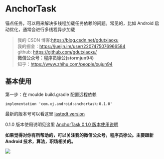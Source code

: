 #  AnchorTask
锚点任务，可以用来解决多线程加载任务依赖的问题。常见的，比如 Android 启动优化，通常会进行多线程异步加载

> 我的 CSDN 博客:https://blog.csdn.net/gdutxiaoxu <br>
> 我的掘金：https://juejin.im/user/2207475076966584  <br>
> github: https://github.com/gdutxiaoxu/  <br>
> **微信公众号：程序员徐公(stormjun94)**  <br>
> 知乎：https://www.zhihu.com/people/xujun94  <br>




## 基本使用

第一步：在 moulde build.gradle 配置远程依赖


```
implementation 'com.xj.android:anchortask:0.1.0'
```

最新的版本号可以看这里 [lastedt version](https://dl.bintray.com/xujun94/maven/com/xj/android/anchortask/)

0.1.0 版本使用说明见这里 [AnchorTask 0.1.0 版本使用说明](https://github.com/gdutxiaoxu/AnchorTask/wiki/AnchorTask-0.1.0-%E7%89%88%E6%9C%AC%E4%BD%BF%E7%94%A8%E8%AF%B4%E6%98%8E)

**如果觉得对你有所帮助的，可以关注我的微信公众号，程序员徐公。主要跟新 Android 技术，算法，职场相关的。**

![](https://gitee.com/gdutxiaoxu/blog-picture/raw/master/21/01/qrcode_for_gh_f0b7a2d93f70_430%20(2).jpg)
